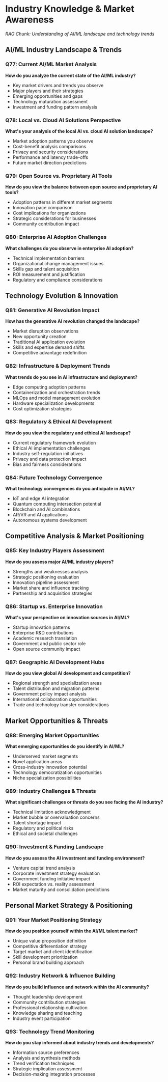 # Industry Knowledge & Market Awareness
*RAG Chunk: Understanding of AI/ML landscape and technology trends*

## AI/ML Industry Landscape & Trends

### Q77: Current AI/ML Market Analysis
**How do you analyze the current state of the AI/ML industry?**
- Key market drivers and trends you observe
- Major players and their strategies
- Emerging opportunities and gaps
- Technology maturation assessment
- Investment and funding pattern analysis

### Q78: Local vs. Cloud AI Solutions Perspective
**What's your analysis of the local AI vs. cloud AI solution landscape?**
- Market adoption patterns you observe
- Cost-benefit analysis comparisons
- Privacy and security considerations
- Performance and latency trade-offs
- Future market direction predictions

### Q79: Open Source vs. Proprietary AI Tools
**How do you view the balance between open source and proprietary AI tools?**
- Adoption patterns in different market segments
- Innovation pace comparison
- Cost implications for organizations
- Strategic considerations for businesses
- Community contribution impact

### Q80: Enterprise AI Adoption Challenges
**What challenges do you observe in enterprise AI adoption?**
- Technical implementation barriers
- Organizational change management issues
- Skills gap and talent acquisition
- ROI measurement and justification
- Regulatory and compliance considerations

## Technology Evolution & Innovation

### Q81: Generative AI Revolution Impact
**How has the generative AI revolution changed the landscape?**
- Market disruption observations
- New opportunity creation
- Traditional AI application evolution
- Skills and expertise demand shifts
- Competitive advantage redefinition

### Q82: Infrastructure & Deployment Trends
**What trends do you see in AI infrastructure and deployment?**
- Edge computing adoption patterns
- Containerization and orchestration trends
- MLOps and model management evolution
- Hardware specialization developments
- Cost optimization strategies

### Q83: Regulatory & Ethical AI Development
**How do you view the regulatory and ethical AI landscape?**
- Current regulatory framework evolution
- Ethical AI implementation challenges
- Industry self-regulation initiatives
- Privacy and data protection impact
- Bias and fairness considerations

### Q84: Future Technology Convergence
**What technology convergences do you anticipate in AI/ML?**
- IoT and edge AI integration
- Quantum computing intersection potential
- Blockchain and AI combinations
- AR/VR and AI applications
- Autonomous systems development

## Competitive Analysis & Market Positioning

### Q85: Key Industry Players Assessment
**How do you assess major AI/ML industry players?**
- Strengths and weaknesses analysis
- Strategic positioning evaluation
- Innovation pipeline assessment
- Market share and influence tracking
- Partnership and acquisition strategies

### Q86: Startup vs. Enterprise Innovation
**What's your perspective on innovation sources in AI/ML?**
- Startup innovation patterns
- Enterprise R&D contributions
- Academic research translation
- Government and public sector role
- Open source community impact

### Q87: Geographic AI Development Hubs
**How do you view global AI development and competition?**
- Regional strength and specialization areas
- Talent distribution and migration patterns
- Government policy impact analysis
- International collaboration opportunities
- Trade and technology transfer considerations

## Market Opportunities & Threats

### Q88: Emerging Market Opportunities
**What emerging opportunities do you identify in AI/ML?**
- Underserved market segments
- Novel application areas
- Cross-industry innovation potential
- Technology democratization opportunities
- Niche specialization possibilities

### Q89: Industry Challenges & Threats
**What significant challenges or threats do you see facing the AI industry?**
- Technical limitation acknowledgment
- Market bubble or overvaluation concerns
- Talent shortage impact
- Regulatory and political risks
- Ethical and societal challenges

### Q90: Investment & Funding Landscape
**How do you assess the AI investment and funding environment?**
- Venture capital trend analysis
- Corporate investment strategy evaluation
- Government funding initiative impact
- ROI expectation vs. reality assessment
- Market maturity and consolidation predictions

## Personal Market Strategy & Positioning

### Q91: Your Market Positioning Strategy
**How do you position yourself within the AI/ML talent market?**
- Unique value proposition definition
- Competitive differentiation strategy
- Target market and client identification
- Skill development prioritization
- Personal brand building approach

### Q92: Industry Network & Influence Building
**How do you build influence and network within the AI community?**
- Thought leadership development
- Community contribution strategies
- Professional relationship cultivation
- Knowledge sharing and teaching
- Industry event participation

### Q93: Technology Trend Monitoring
**How do you stay informed about industry trends and developments?**
- Information source preferences
- Analysis and synthesis methods
- Trend verification techniques
- Strategic implication assessment
- Decision-making integration processes